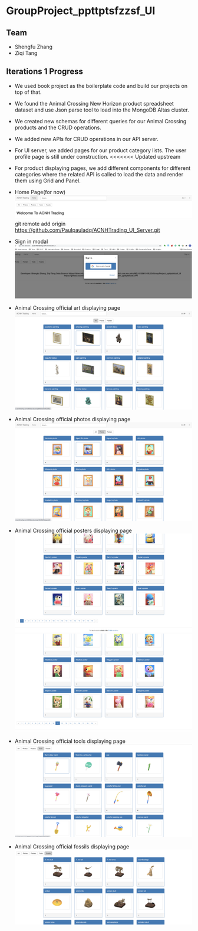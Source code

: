 # GroupProject_ppttptsfzzsf_UI

## Team
* Shengfu Zhang
* Ziqi Tang

## Iterations 1 Progress
* We used book project as the boilerplate code and build our projects on top of that.
* We found the Animal Crossing New Horizon product spreadsheet dataset and use Json 
parse tool to load into the MongoDB Altas cluster.
* We created new schemas for different queries for our Animal Crossing products and the CRUD operations.
* We added new APIs for CRUD operations in our API server.
* For UI server, we added pages for our product category lists. The user profile page is still under construction.
<<<<<<< Updated upstream
* For product displaying pages, we add different components for different categories where the related API is called to 
load the data and render them using Grid and Panel.

* Home Page(for now)
![Home](./images/Homepage.png)git remote add origin https://github.com/Paulpauladq/ACNHTrading_UI_Server.git
* Sign in modal
![Home](./images/sign_in.png)
* Animal Crossing official art displaying page
![Art](./images/art_products.png)
* Animal Crossing official photos displaying page
![Photo](./images/photos_category.png)
* Animal Crossing official posters displaying page
![Poster](./images/poster_category.png)
![Poster](./images/poster_2.png)
* Animal Crossing official tools displaying page
![Tools](./images/tools.png)
* Animal Crossing official fossils displaying page
![Fossils](./images/fossils.png)


